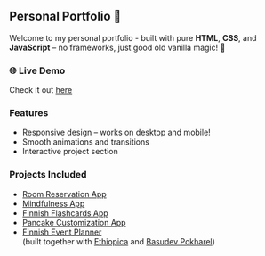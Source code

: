 ## Personal Portfolio 🎨

Welcome to my personal portfolio - built with pure **HTML**, **CSS**, and **JavaScript** – no frameworks, just good old vanilla magic! 🦄

### 🌐 Live Demo  
Check it out [here](https://portfolio-project-iota-tan.vercel.app/)

### Features
- Responsive design – works on desktop and mobile!
- Smooth animations and transitions
- Interactive project section

### Projects Included
- [Room Reservation App](https://github.com/DarjaElina/room-reservation-app)  
- [Mindfulness App](https://github.com/DarjaElina/wellnest-frontend)  
- [Finnish Flashcards App](https://github.com/DarjaElina/finnish-flashcard-app-frontend)  
- [Pancake Customization App](https://github.com/DarjaElina/pancake_maker)  
- [Finnish Event Planner](https://github.com/DarjaElina/event-planner-frontend)  
  (built together with [Ethiopica](https://github.com/Ethiopica) and [Basudev Pokharel](https://github.com/Basudev-Pokharel))
